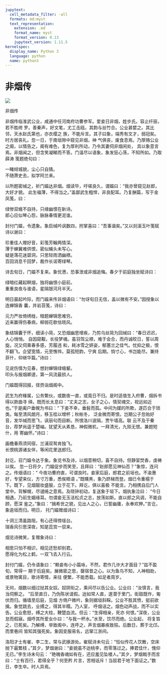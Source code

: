 ```yaml
---
jupytext:
  cell_metadata_filter: -all
  formats: md:myst
  text_representation:
    extension: .md
    format_name: myst
    format_version: 0.13
    jupytext_version: 1.11.5
kernelspec:
  display_name: Python 3
  language: python
  name: python3
---
```

# 非烟传

![](image/cover.jpg)

非烟传

非烟传临淮武公业，咸通中任河南府功曹参军。爱妾日非烟，姓步氏。容止纤丽，若不胜绔
罗。善秦声，好文笔，尤工击瓯，其韵与丝竹合。公业甚嬖之。其比邻，天水赵氏第也，亦衣缨之
族，不能斥言。其子曰象，端秀有文才，弱冠矣。时方居丧礼。忽一日，于南垣隙中窥见非烟，神
气俱丧，废食息焉。乃厚赂公业之阍，以情告之，阍有难色，复为厚利所动，乃令其妻伺非烟闲处，
具以象意言焉。非烟闻之，但含笑凝睇而不答。门温尽以语象，象发狂心荡，不知所如。乃取薛涛
笺题绝句曰：

一睹倾城貌，尘心只自猜。\
不随萧史去，拟学阿兰来。

以所题密缄之，祈门媪达非烟。烟读毕，吁嗟良久，谓媪曰：“我亦曾窥见赵郎，大好才貌。
此生福薄，不得当之。”盖鄙武生粗悍，非良配耳。乃复酬篇，写于金凤笺，曰：

绿惨双蛾不自持，只缘幽恨在新诗。\
郎心应似琴心怨，脉脉春情更泥谁。

封付门媪，令遗象。象启缄吟讽数四，拊掌喜曰：“吾事谐矣。”又以剡溪玉叶笺赋诗以谢曰：

珍重佳人赠好音，彩笺芳翰两情深。\
薄于蝉翼难供恨，密似蝇头未写心。\
疑是落花迷碧洞，只思轻雨洒幽襟。\
百回消息千回梦，裁作长谣寄绿琴。

诗去旬日，门媪不复来。象忧懑，恐事泄或非烟追悔。春夕于前庭独坐赋诗曰：

绿暗红藏起瞑烟，独将幽恨小庭前。\
重重良夜与谁语，星隔银河月半天。

明日晨起吟际，而门媪来传非烟语曰：“勿讶旬日无信，盖以微有不安。”因授象以连蝉锦香
囊，并岩苔笺，诗曰：

元力严妆倚绣栊，暗题蝉锦思难穷。\
近来赢得伤春病，柳弱花欹怯晓风。

象结锦囊于怀，细读小简，又恐烟幽思增疾，乃剪乌丝简为回缄曰：“春日迟迟，人心悄悄。
自因窥觏，长役梦魂。虽羽驾尘襟，难于会合，而丹诚皎日，誓以周旋。况又伺乘春多感，芳履违
和，耗冰雪之妍姿，郁蕙兰之佳气。忧抑之极，恨不翻飞。企望宽情，元至憔悴。莫孤短韵，宁爽
后期。惝寸心，书岂能尽。兼持菲什，仰继华篇。”诗曰：

见说伤情为见春，想封蝉锦绿蛾颦。\
叩头与报烟卿道，第一风流最损人。

门媪既得回报，径赍诣烟阁中。

武生为府椽属，公务繁伙，或数夜一直，或竟日不归。是时适值生入府曹，烟拆书得以款曲寻
绎。既而长太息曰：“丈夫之志，女子之心，情契魂交，视远如近也。”于是阖户垂幌为书曰：“
下妾不幸，垂髫而孤。中间为媒的所欺，遂匹合于琐类。每至清风朗月，移玉桂以增杯；秋帐冬，
泛金微而寄恨。岂期公子忽贻好音，发华缄而思飞，讽丽句而目断。所恨洛川波隔，贾午墙高。联
云不及于秦台，荐梦尚遥于楚岫。犹望天从素恳，神假微机，一拜清光，九殒无恨。兼题短什，用
寄幽怀。”诗曰：

画檐春燕须同宿，兰浦双鸳肯独飞。\
长恨桃源诸女伴，等闲花里送郎归。

封讫，召门媪令达于象。象览书及诗，以烟意稍切，喜不自持。但静室焚香，虔祷以俟。
忽一日将夕，门媪促步而笑至，且拜曰：“赵郎愿见神仙否？”象惊，连问之。传烟语曰：“
今夜功曹府直，可谓良时。妾家后庭，郎君之前垣也。不渝惠好，专望来仪，方寸万重，悉俟晤语
。”既曛黑，象乃跻梯而登。烟已令重榻于下。既下，见烟靓妆盛服，立于花下。拜讫，俱以喜极
不能言。乃相携自后门人堂中。背解幌，尽谴绻之意焉。及晓钟初动，复送象于垣下。烟执象泣曰：
“今日相遇，乃前生姻缘耳。勿谓妾无玉洁松贞之志，放荡如斯。直以郎之风调，不能自顾，愿深
鉴之。”象曰：“揖希世之貌，见出人之心，已誓幽庸，永奉欢狎。”言讫，象逾垣而归。明日，
托门媪赠烟诗曰：

十洞三清虽路阻，有心还得傍瑶台。\
瑞香风引思深夜，知是蕊宫一驭来。

烟览诗微笑，复赠象诗曰：

相思只怕不相识，相见还愁却别君。\
愿得化为松上鹤，一双飞去入行云。

封付门媪，仍令语象曰：“赖妾有小小篇咏，不然，君作几许大才面目？”兹不盈旬，常得一
期于后庭矣。展微密之思，罄宿昔之心。以为鱼鸟不知，人神相助，或景物寓目，歌诗寄情，来往
便繁，不能悉载。如足者周岁。

无何，烟数以细过挞其女奴。奴阴衔之，乘间尽以告公业。公业曰：“汝慎言，我当伺察之。
”后至直日，乃伪陈状请假。迨如常人直，遂潜于里门。街鼓既作，匍伏而归。循墙至后庭，见烟
方倚户微吟，象则据垣斜睬。公业不胜其愤，挺前欲擒。象觉跳去，业搏之，得其半糯。乃人室，
呼烟诘之。烟色动声战，而不以实告。公业愈怒，缚之大柱，鞭楚血流。但云：“生得相亲，死亦
何恨。”深夜，公业怠而假寐。烟呼其所爱女仆曰：“与我一杯水。”水至，饮尽而绝。公业起，
将复笞之，已死矣。乃解缚，举致阁中，连呼之，声言烟暴疾致殒。后数日，葬于北邙。而里巷间
皆知其强死矣。象因变服易名，远窜江浙间。

洛阳才士有崔、李二生，常与武掾游处。崔赋诗未句云：“恰似传花人饮散，空床抛下最繁枝
。”其夕，梦烟谢曰：“妾貌虽不迨桃李，而零落过之。捧君佳什，愧仰无已。”李生诗未句云：
“艳魄香魂如有在，还应羞见坠楼人。”其夕，梦烟戟手而言曰：“士有百行，君得全乎？何至矜
片言，苦相诋斥！当屈君于地下面证之。”数日，李生卒。时人异焉。

